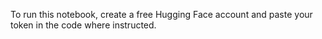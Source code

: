 To run this notebook, create a free Hugging Face account and paste your token in the code where instructed.
